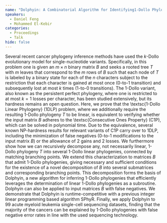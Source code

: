 ```yaml
---
name: "Dolphyin: A Combinatorial Algorithm for Identifying1-Dollo Phylogenies in Cancer"
speakers:
  - Daniel Feng
  - Mohammed El-Kebir
categories:
  - Proceedings
  - Talk
hide: false
---
```


Several recent cancer phylogeny inference methods have used
the $k$-Dollo evolutionary model for single-nucleotide
variants. Specifically, in this problem one is given an $m
\times n$ binary matrix $B$ and seeks a rooted tree $T$
with $m$ leaves that correspond to the $m$ rows of $B$ such
that each node of $T$ is labeled by a binary state for each
of the $n$ characters subject to the restriction that each
character is gained  at most once ($0$-to-$1$ transition)
and subsequently lost at most $k$ times ($1$-to-$0$
transitions). The $1$-Dollo variant, also known as the
persistent perfect phylogeny, where one is restricted to at
most $k=1$ losses per character, has been studied
extensively, but its hardness remains an open question.
Here, we prove that the \textsc{$1$-Dollo Linear Phylogeny}
(1DLP) problem, where we additionally require the resulting
$1$-Dollo phylogeny $T$ to be linear, is equivalent to
verifying whether the input matrix $B$ adheres to the
\textsc{Consecutive Ones Property} (C1P), which can be
solved in polynomial time. Due to the equivalence, several
known NP-hardness results for relevant variants of C1P 
carry over to 1DLP, including the minimization of false
negatives ($0$-to-$1$ modifications to the input matrix
$B$) or the allowance of $2$ gains and $2$ losses. We
furthermore show how we can recursively decompose any, not
necessarily linear, $1$-Dollo phylogeny $T$ into several
$1$-Dollo linear phylogenies, connected by matching
branching points. We extend this characterization to
matrices $B$  that admit $1$-Dollo phylogenies, giving
necessary and sufficient conditions for the existence of a
novel decomposition of $B$ into several submatrices and
corresponding branching points. This decomposition forms
the basis of Dolphyin, a new algorithm for inferring
$1$-Dollo phylogenies that efficiently leverages the
determination of linear $1$-Dollo phylogenies as a
subroutine. Dolphyin can also be applied to input matrices
$B$ with false negatives. We demonstrate that Dolphyin is
runtime-competitive with a previous integer linear
programming based algorithm SPhyR. Finally, we apply
Dolphyin to $99$ acute myeloid leukemia single-cell
sequencing datasets, finding that the majority of the
cancers can be explained by $1$-Dollo phylogenies with
false negative error rates in line with the used sequencing
technology.